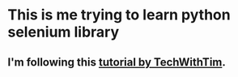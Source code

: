 # This is me trying to learn python selenium library

## I'm following this [tutorial by TechWithTim](https://www.youtube.com/watch?v=NB8OceGZGjA&ab_channel=TechWithTim).
